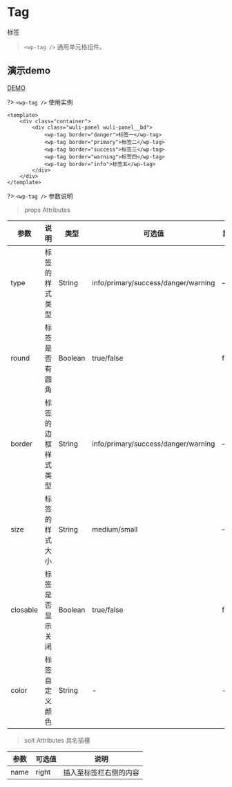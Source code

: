 # Tag

标签

> `<wp-tag />` 通用单元格组件。

## 演示demo

[DEMO](https://aaron52077.github.io/wuli-ui-dev/#/tag) 

?> `<wp-tag />` 使用实例

``` vue
<template>
    <div class="container">
        <div class="wuli-panel wuli-panel__bd">
            <wp-tag border="danger">标签一</wp-tag>
            <wp-tag border="primary">标签二</wp-tag>
            <wp-tag border="success">标签三</wp-tag>
            <wp-tag border="warning">标签四</wp-tag>
            <wp-tag border="info">标签五</wp-tag>
        </div>
    </div>
</template>
```

?> `<wp-tag />` 参数说明

> props Attributes

|参数|说明|类型|可选值|默认|
| ------ | ------ | ------ |------ |------ |
| type | 标签的样式类型 | String | info/primary/success/danger/warning | — |
| round | 标签是否有圆角 | Boolean | true/false | false |
| border | 标签的边框样式类型 | String | info/primary/success/danger/warning | — |
| size | 标签的样式大小 | String | medium/small | — |
| closable | 标签是否显示关闭 | Boolean | true/false | false |
| color | 标签自定义颜色 | String | - | - |

> solt Attributes 具名插槽

|参数|可选值|说明|
| ------ | ------ | ------ |  
| name | right | 插入至标签栏右侧的内容 |
